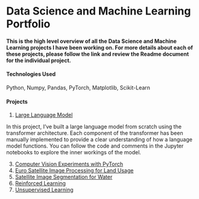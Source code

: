 # Data Science and Machine Learning Portfolio

#### This is the high level overview of all the Data Science and Machine Learning projects I have been working on. For more details about each of these projects, please follow the link and review the Readme document for the individual project. 

#### Technologies Used 
Python, Numpy, Pandas, PyTorch, Matplotlib, Scikit-Learn 

#### Projects

1. [Large Language Model](https://github.com/neelimaGATech/LargeLanguageModel)

In this project, I’ve built a large language model from scratch using the transformer architecture. Each component of the transformer has been manually implemented to provide a clear understanding of how a language model functions. You can follow the code and comments in the Jupyter 
notebooks to explore the inner workings of the model.

3. [Computer Vision Experiments with PyTorch](https://github.com/neelimaGATech/CompVision_Pytorch_Experiments)
4. [Euro Satellite Image Processing for Land Usage](https://github.com/neelimaGATech/EuroSatelliteDataProcessing)
5. [Satellite Image Segmentation for Water](https://github.com/neelimaGATech/SatelliteImageProcessing)
6. [Reinforced Learning](https://github.com/neelimaGATech/reinforced_learning)
7. [Unsupervised Learning](https://github.com/neelimaGATech/unsupervised_learning)
